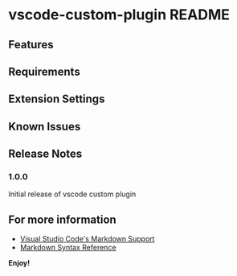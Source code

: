 # vscode-custom-plugin README

## Features

## Requirements

## Extension Settings

## Known Issues

## Release Notes

### 1.0.0

Initial release of vscode custom plugin

## For more information

* [Visual Studio Code&#39;s Markdown Support](http://code.visualstudio.com/docs/languages/markdown)
* [Markdown Syntax Reference](https://help.github.com/articles/markdown-basics/)

**Enjoy!**
